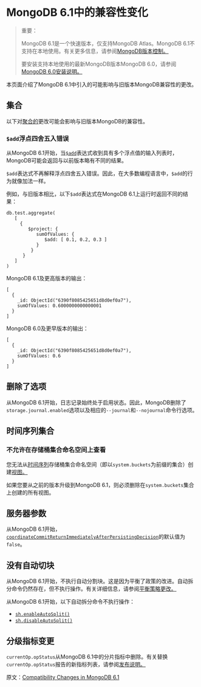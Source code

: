 # MongoDB 6.1中的兼容性变化

> 重要：
>
> MongoDB 6.1是一个快速版本，仅支持MongoDB Atlas。MongoDB 6.1不支持在本地使用。有关更多信息，请参阅[MongoDB版本控制。](https://www.mongodb.com/docs/upcoming/reference/versioning/#std-label-release-version-numbers)
>
> 要安装支持本地使用的最新MongoDB版本MongoDB 6.0，请参阅[MongoDB 6.0安装说明。](https://www.mongodb.com/docs/v6.0/installation/)

本页面介绍了MongoDB 6.1中引入的可能影响与旧版本MongoDB兼容性的更改。

## 集合

以下对[聚合的](https://www.mongodb.com/docs/upcoming/aggregation/#std-label-aggregation)更改可能会影响与旧版本MongoDB的兼容性。

### `$add`浮点四舍五入错误

从MongoDB 6.1开始，当[`$add`](https://www.mongodb.com/docs/upcoming/reference/operator/aggregation/add/#mongodb-expression-exp.-add)表达式收到具有多个浮点值的输入列表时，MongoDB可能会返回与以前版本略有不同的结果。

`$add`表达式不再解释浮点四舍五入错误。因此，在大多数编程语言中，`$add`的行为就像加法一样。

例如，与旧版本相比，以下`$add`表达式在MongoDB 6.1上运行时返回不同的结果：

```
db.test.aggregate(
   [
     {
        $project: {
           sumOfValues: {
              $add: [ 0.1, 0.2, 0.3 ]
           }
         }
      }
   ]
)
```

MongoDB 6.1及更高版本的输出：

```
[
  {
    _id: ObjectId("6390f8085425651d8d0ef0a7"),
    sumOfValues: 0.6000000000000001
  }
]
```

MongoDB 6.0及更早版本的输出：

```
[
  {
    _id: ObjectId("6390f8085425651d8d0ef0a7"),
    sumOfValues: 0.6
  }
]
```

## 删除了选项

从MongoDB 6.1开始，日志记录始终处于启用状态。因此，MongoDB删除了`storage.journal.enabled`选项以及相应的`--journal`和`--nojournal`命令行选项。

## 时间序列集合

### 不允许在存储桶集合命名空间上查看

您无法从[时间序列](https://www.mongodb.com/docs/upcoming/core/timeseries-collections/#std-label-manual-timeseries-collection)存储桶集合命名空间（即以`system.buckets`为前缀的集合）创建[视图。](https://www.mongodb.com/docs/upcoming/core/views/#std-label-views-landing-page)

如果您要从之前的版本升级到MongoDB 6.1，则必须删除在`system.buckets`集合上创建的所有视图。

## 服务器参数

从MongoDB 6.1开始，[`coordinateCommitReturnImmediatelyAfterPersistingDecision`](https://www.mongodb.com/docs/upcoming/reference/parameters/#mongodb-parameter-param.coordinateCommitReturnImmediatelyAfterPersistingDecision)的默认值为`false`。

## 没有自动切块

从MongoDB 6.1开始，不执行自动分割块。这是因为平衡了政策的改进。自动拆分命令仍然存在，但不执行操作。有关详细信息，请参阅[平衡策略更改。](https://www.mongodb.com/docs/upcoming/release-notes/6.1/#std-label-release-notes-6.1-balancing-policy-changes)

从MongoDB 6.1开始，以下自动拆分命令不执行操作：

- [`sh.enableAutoSplit()`](https://www.mongodb.com/docs/upcoming/reference/method/sh.enableAutoSplit/#mongodb-method-sh.enableAutoSplit)
- [`sh.disableAutoSplit()`](https://www.mongodb.com/docs/upcoming/reference/method/sh.disableAutoSplit/#mongodb-method-sh.disableAutoSplit)

## 分级指标变更

`currentOp.opStatus`从MongoDB 6.1中的分片指标中删除。有关替换`currentOp.opStatus`报告的新指标列表，请参阅[发布说明。](https://www.mongodb.com/docs/upcoming/release-notes/6.1/#std-label-6.1-rel-notes-currentOp)





原文：[Compatibility Changes in MongoDB 6.1](https://www.mongodb.com/docs/upcoming/release-notes/6.1-compatibility/)  







